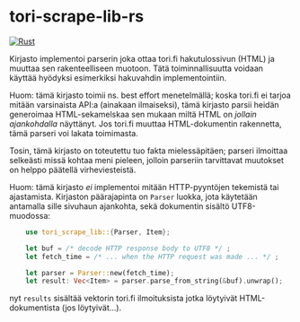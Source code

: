 # tori-scrape-lib-rs

[![Rust](https://github.com/MawKKe/tori-scrape-lib-rs/actions/workflows/rust.yml/badge.svg)](https://github.com/MawKKe/tori-scrape-lib-rs/actions/workflows/rust.yml)

Kirjasto implementoi parserin joka ottaa tori.fi hakutulossivun (HTML) ja
muuttaa sen rakenteelliseen muotoon. Tätä toiminnallisuutta voidaan käyttää
hyödyksi esimerkiksi hakuvahdin implementointiin.

Huom: tämä kirjasto toimii ns. best effort menetelmällä; koska tori.fi ei tarjoa
mitään varsinaista API:a (ainakaan ilmaiseksi), tämä kirjasto parsii heidän
generoimaa HTML-sekamelskaa sen mukaan miltä HTML on _jollain ajankohdalla_
näyttänyt. Jos tori.fi muuttaa HTML-dokumentin rakennetta, tämä parseri voi
lakata toimimasta. 

Tosin, tämä kirjasto on toteutettu tuo fakta mielessäpitäen; parseri ilmoittaa
selkeästi missä kohtaa meni pieleen, jolloin parseriin tarvittavat muutokset
on helppo päätellä virheviesteistä.

Huom: tämä kirjasto _ei_ implementoi mitään HTTP-pyyntöjen tekemistä tai ajastamista.
Kirjaston päärajapinta on `Parser` luokka, jota käytetään antamalla sille sivuhaun
ajankohta, sekä dokumentin sisältö UTF8-muodossa:

```Rust
    use tori_scrape_lib::{Parser, Item};

    let buf = /* decode HTTP response body to UTF8 */ ;
    let fetch_time = /* ... when the HTTP request was made ... */ ;

    let parser = Parser::new(fetch_time);
    let result: Vec<Item> = parser.parse_from_string(&buf).unwrap();
```

nyt `results` sisältää vektorin tori.fi ilmoituksista jotka löytyivät HTML-dokumentista (jos löytyivät...).
